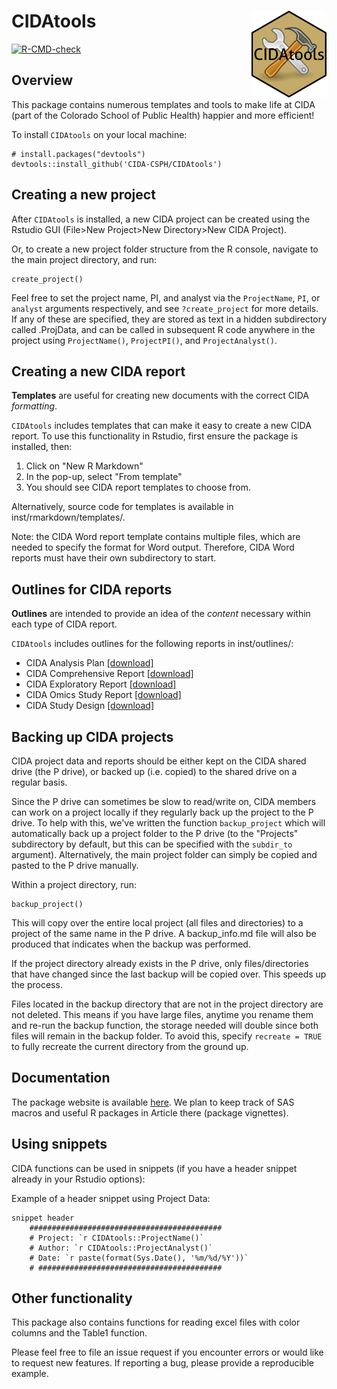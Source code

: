 # CIDAtools <a href='https://cida-csph.github.io/CIDAtools'><img src='man/figures/CIDAtoolshex.png' align="right" height="139" /></a>

[![R-CMD-check](https://github.com/CIDA-CSPH/CIDAtools/workflows/R-CMD-check/badge.svg)](https://github.com/CIDA-CSPH/CIDAtools/actions)

## Overview

This package contains numerous templates and tools to make life at CIDA (part 
of the Colorado School of Public Health) happier and more efficient!

To install `CIDAtools` on your local machine:

```
# install.packages("devtools")
devtools::install_github('CIDA-CSPH/CIDAtools')
```

## Creating a new project

After `CIDAtools` is installed, a new CIDA project can be created using the
Rstudio GUI (File>New Project>New Directory>New CIDA Project).

Or, to create a new project folder structure from the R console, 
navigate to the main project directory, and run: 

```
create_project()
```

Feel free to set the project name, PI, and analyst via the `ProjectName`, `PI`, or `analyst`
arguments respectively, and see `?create_project` for more details. If any of these are
specified, they are stored as text in a hidden subdirectory called .ProjData, and can
be called in subsequent R code anywhere in the project using `ProjectName()`, `ProjectPI()`, and
`ProjectAnalyst()`. 

## Creating a new CIDA report

**Templates** are useful for creating new documents with the correct CIDA *formatting*.

`CIDAtools` includes templates that can make it easy to create a new CIDA report. 
To use this functionality in Rstudio, first ensure the package is installed, then: 

1) Click on "New R Markdown" 
2) In the pop-up, select "From template"
3) You should see CIDA report templates to choose from. 

Alternatively, source code for templates is available in inst/rmarkdown/templates/. 

Note: the CIDA Word report template contains multiple files, which are needed to specify the format for Word output. 
Therefore, CIDA Word reports must have their own subdirectory to start. 


## Outlines for CIDA reports

**Outlines** are intended to provide an idea of the *content* necessary within each type of CIDA report. 

`CIDAtools` includes outlines for the following reports in inst/outlines/: 

- CIDA Analysis Plan [[download]](https://github.com/CIDA-CSPH/CIDAtools/raw/master/inst/outlines/CIDA-Analysis-Plan-Outline.docx)
- CIDA Comprehensive Report [[download]](https://github.com/CIDA-CSPH/CIDAtools/raw/master/inst/outlines/CIDA-Comprehensive-Report-Outline.docx)
- CIDA Exploratory Report [[download]](https://github.com/CIDA-CSPH/CIDAtools/raw/master/inst/outlines/CIDA-Exploratory-Report-Outline.docx)
- CIDA Omics Study Report [[download]](https://github.com/CIDA-CSPH/CIDAtools/raw/master/inst/outlines/CIDA-Omics-Outline.docx)
- CIDA Study Design [[download]](https://github.com/CIDA-CSPH/CIDAtools/raw/master/inst/outlines/CIDA-Study-Design-Outline.docx)

## Backing up CIDA projects 

CIDA project data and reports should be either kept on the CIDA shared drive (the P drive), or backed up (i.e. copied) to the shared drive on a regular basis. 

Since the P drive can sometimes be slow to read/write on, CIDA members can work on a project locally if they regularly back up the project to the P drive. To help with this, we've written the function `backup_project` which will automatically back up a project folder to the P drive (to the "Projects" subdirectory by default, but this can be specified with the `subdir_to` argument). Alternatively, the main project folder can simply be copied and pasted to the P drive manually. 

Within a project directory, run:
```
backup_project()
```

This will copy over the entire local project (all files and directories) to a project of the same name in the P drive. A backup_info.md file will also be produced that indicates when the backup was performed. 

If the project directory already exists in the P drive, only files/directories that have changed since the last backup will be copied over. This speeds up the process. 

Files located in the backup directory that are not in the project directory are not deleted. This means if you have large files, anytime you rename them and re-run the backup function, the storage needed will double since both files will remain in the backup folder. To avoid this, specify `recreate = TRUE` to fully recreate the current directory from the ground up. 

## Documentation

The package website is available [here](https://cida-csph.github.io/CIDAtools). 
We plan to keep track of SAS macros and useful R packages in Article there (package vignettes). 

## Using snippets

CIDA functions can be used in snippets (if you have a header snippet already in your Rstudio options):

Example of a header snippet using Project Data:
```
snippet header
	###########################################
	# Project: `r CIDAtools::ProjectName()`
	# Author: `r CIDAtools::ProjectAnalyst()`
	# Date: `r paste(format(Sys.Date(), '%m/%d/%Y'))`
	# #########################################
```

## Other functionality 

This package also contains functions for reading excel files with color columns
and the Table1 function. 

Please feel free to file an issue request if you encounter errors or would like 
to request new features.  If reporting a bug, please provide a reproducible example. 

